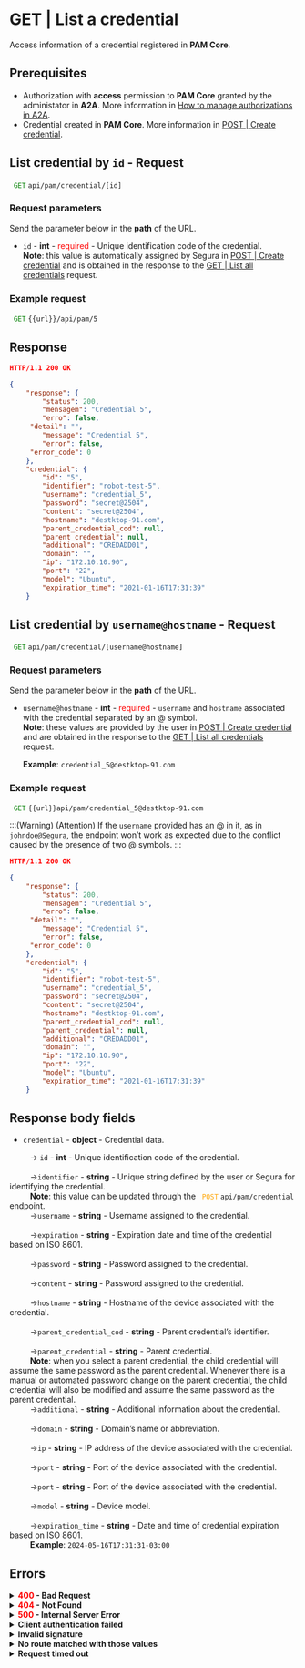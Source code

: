# GET | List a credential

Access information of a credential registered in **PAM Core**.

## Prerequisites

* Authorization with **access** permission to **PAM Core** granted by the administator in **A2A**. 
More information in [How to manage authorizations in A2A](/v4/docs/how-to-manage-authorizations-in-a2a).
* Credential created in **PAM Core**. 
More information in [POST | Create credential](/v4/docs/api-post-create-credential).

## List credential by `id` - Request

<code><span style="color:green"> GET</code></span> `api/pam/credential/[id]`

### Request parameters

Send the parameter below in the **path** of the URL.

* <summary><code>id</code> - <b><b>int</b></b> - <span style="color:red"> required</span style="color:red"> - Unique identification code of the credential.</summary><b>Note</b>: this value is automatically assigned by Segura in <a href="/v4/docs/api-post-create-credential">POST | Create credential</a> and is obtained in the response to the <a href="/v4/docs/api-get-list-all-credentials"> GET | List all credentials</a> request. 

### Example request
<code><span style="color:green"> GET</code></span> `{{url}}/api/pam/5`

## Response 

```json 
HTTP/1.1 200 OK
```

``` json
{
    "response": {
        "status": 200,
        "mensagem": "Credential 5",
        "erro": false,
	 "detail": "",
        "message": "Credential 5",
        "error": false,
	 "error_code": 0
    },
    "credential": {
        "id": "5",
        "identifier": "robot-test-5",
        "username": "credential_5",
        "password": "secret@2504",
        "content": "secret@2504",
        "hostname": "destktop-91.com",
        "parent_credential_cod": null,
        "parent_credential": null,
        "additional": "CREDADD01",
        "domain": "",
        "ip": "172.10.10.90",
        "port": "22",
        "model": "Ubuntu",
        "expiration_time": "2021-01-16T17:31:39"
    }
```

## List credential by `username@hostname` - Request

<code><span style="color:green"> GET</code></span> `api/pam/credential/[username@hostname]`

### Request parameters

Send the parameter below in the **path** of the URL.

* <summary><code>username@hostname</code> - <b><b>int</b></b> - <span style="color:red"> required</span style="color:red"> - <code>username</code> and  <code>hostname</code> associated with the credential separated by an @ symbol. </summary><b>Note</b>: these values are provided by the user in <a href="/v4/docs/api-post-create-credential">POST | Create credential</a>  and are obtained in the response to the <a href="/v4/docs/api-get-list-all-credentials"> GET | List all credentials</a> request. <p><b>Example</b>: <code>credential_5@destktop-91.com</code></p>

### Example request
<code><span style="color:green"> GET</code></span> `{{url}}api/pam/credential_5@destktop-91.com`

:::(Warning) (Attention)
If the `username` provided has an @ in it, as in `johndoe@Segura`, the endpoint won’t work as expected due to the conflict caused by the presence of two @ symbols. 
:::

```json 
HTTP/1.1 200 OK
```

``` json
{
    "response": {
        "status": 200,
        "mensagem": "Credential 5",
        "erro": false,
	 "detail": "",
        "message": "Credential 5",
        "error": false,
	 "error_code": 0
    },
    "credential": {
        "id": "5",
        "identifier": "robot-test-5",
        "username": "credential_5",
        "password": "secret@2504",
        "content": "secret@2504",
        "hostname": "destktop-91.com",
        "parent_credential_cod": null,
        "parent_credential": null,
        "additional": "CREDADD01",
        "domain": "",
        "ip": "172.10.10.90",
        "port": "22",
        "model": "Ubuntu",
        "expiration_time": "2021-01-16T17:31:39"
    }
```
## Response body fields

* <summary><code>credential</code> - <b>object</b> - Credential data.</summary>

<summary>&nbsp;&emsp;&emsp;&nbsp;→ <code>id</code> - <b><b>int</b></b> - Unique identification code of the credential.</summary>

<br>
<summary>&nbsp;&emsp;&emsp;&nbsp;→<code>identifier</code> - <b><b>string</b></b> - Unique string defined by the user or Segura for identifying the credential.<summary>
&nbsp;&emsp;&emsp; <b>Note</b>: this value can be updated through the <code><span style="color:orange"> POST</code></span> <code>api/pam/credential</code> endpoint.

<br>
<summary>&nbsp;&emsp;&emsp;&nbsp;→<code>username</code> - <b><b>string</b></b> - Username assigned to the credential.</summary>

<br>
<summary>&nbsp;&emsp;&emsp;&nbsp;→<code>expiration</code> - <b>string</b> - Expiration date and time of the credential based on ISO 8601.</summary>

<br>
<summary>&nbsp;&emsp;&emsp;&nbsp;→<code>password</code> - <b>string</b> - Password assigned to the credential.</summary>
    
<br>        
<summary>&nbsp;&emsp;&emsp;&nbsp;→<code>content</code> - <b>string</b> - Password assigned to the credential.</summary>
    
<br>        
<summary>&nbsp;&emsp;&emsp;&nbsp;→<code>hostname</code> - <b>string</b> - Hostname of the device associated with the credential.</summary>
    
<br>        
<summary>&nbsp;&emsp;&emsp;&nbsp;→<code>parent_credential_cod</code> - <b>string</b> - Parent credential’s identifier.</summary>
    
<br> 
<summary>&nbsp;&emsp;&emsp;&nbsp;→<code>parent_credential</code> - <b>string</b> - Parent credential.</summary>
&nbsp;&emsp;&emsp;&nbsp;<b>Note</b>: when you select a parent credential, the child credential will assume the same password as the parent credential. Whenever there is a manual or automated password change on the parent credential, the child credential will also be modified and assume the same password as the parent credential.
  
<br>
<summary>&nbsp;&emsp;&emsp;&nbsp;→<code>additional</code> - <b>string</b> - Additional information about the credential.</summary>
    

<br> 
<summary>&nbsp;&emsp;&emsp;&nbsp;→<code>domain</code> - <b>string</b> - Domain’s name or abbreviation.</summary>    

<br> 
<summary>&nbsp;&emsp;&emsp;&nbsp;→<code>ip</code> - <b>string</b> - IP address of the device associated with the credential.</summary>

<br>
 <summary>&nbsp;&emsp;&emsp;&nbsp;→<code>port</code> - <b>string</b> - Port of the device associated with the credential.</summary>

<br>
<summary>&nbsp;&emsp;&emsp;&nbsp;→<code>port</code> - <b>string</b> - Port of the device associated with the credential.</summary>

<br>
 <summary>&nbsp;&emsp;&emsp;&nbsp;→<code>model</code> - <b>string</b> - Device model.</summary> 

<br>
<summary>&nbsp;&emsp;&emsp;&nbsp;→<code>expiration_time</code> - <b>string</b> - Date and time of credential expiration based on ISO 8601.</summary>&nbsp;&emsp;&emsp;&nbsp;<b>Example</b>: <code>2024-05-16T17:31:31-03:00</code>
    
<br> 

## Errors
    
<details>
<summary><b><span style="color:red">400</span> - Bad Request</b></summary>

***
    
<b>Message: "1007: Credential not found"</b><br>

<p><b>Possible cause</b>: the credential wasn’t found.<br>
        
<b>Solution</b>: check if the values for the parameters used to search for the credential were correct and resend the request.</p>
    
 ***
    
<b>Message: "1009: No access to credential"</b><br>

<p><b>Possible cause</b>: you’re not authorized to access the credential.<br>
        
<b>Solution</b>: ask the administrator to check your permission to access the credential.</p>
    
***
    
<b>Message: "1010: The item is not a credential"</b><br>

<p><b>Possible cause</b>: the value for the <code>id</code> parameter doesn’t belong to a credential.<br>
        
<b>Solution</b>: check the <code>id</code> and resend the request.</p>
***
</details>    

<details>
<summary><b><span style="color:red">404</span> - Not Found</b></summary>

***
<b>Message: "Resource sub not found"</b><br>

<p><b>Possible cause</b>: the URL or the requested resource isn’t correct.<br>
        
<b>Solution</b>: check the URL and make sure the parameter is correct.</p>
* * *
</details>


<details>
 
<summary><b><span style="color:red">500</span> - Internal Server Error</b></summary>

***
    
<b>Message: "Unexpected error."</b><br>
 
<p><b>Possible cause</b>: the error is in the Segura server.<br>
        
<b>Solution</b>: contact the support team for more information.</p>

***

<b>Message: "You are not authorized to access this resource."</b>

<p><b>Possible cause</b>: you don’t have the authorization to access this resource.<br>
        
<b>Solution</b>: ask the administrator to check your permission to access the <b>PAM Core</b> resources in <b>A2A</b>.</p>

* * *
 </details>   

  

<details>
<summary><b>Client authentication failed</b></summary>

*** 
   
<b>Message: "Client authentication failed."</b>
<p><b>Possible cause</b>: failure in your application authentication with the Segura server. <br>
        
<b>Solution</b>: check the authentication parameters such as <code>Access Token URL</code>, <code>Client ID</code> e <code>Client secret</code> and request a new access token.</p>
 
* * *   
</details>
     
  

<details>
<summary><b>Invalid signature</b></summary>

*** 
    
<b>Message: "Invalid signature"</b>
    
<p><b>Possible cause</b>: failure in recognizing the URL of the client application.
        
<b>Solution</b>: check the URL of the client application and resent the request.</p>

* * * 
</details>
     

<details>
    <summary><b>No route matched with those values</b></summary>
    
***   
    
<b>Message: "No route matched with those values."</b>
   <p><b>Possible cause</b>: the authorization header is missing in the API request.<br>
        
  <b>Solution</b>: request a new access token.</p>
   
 * * *
</details>
 

<details>
    <summary><b> Request timed out</b></summary>
    
***
    
<b>Message: "Request timed out."</b>
<p><b>Possible cause</b>: the request time has expired.<br>
        
<b>Solution</b>: check the connectivity between the source of the request and the Segura server.</p>
</details>